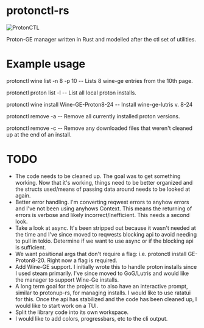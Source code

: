 # protonctl-rs
![ProtonCTL](https://github.com/The-Corrupted/protonctl-rs/assets/27307991/3870dc5a-51fb-42e6-b9c8-eea48bec59b3)

Proton-GE manager written in Rust and modelled after the ctl set of utilities.

# Example usage

protonctl wine list -n 8 -p 10 -- Lists 8 wine-ge entries from the 10th page.

protonctl proton list -l -- List all local proton installs.

protonctl wine install Wine-GE-Proton8-24 -- Install wine-ge-lutris v. 8-24

protonctl remove -a -- Remove all currently installed proton versions.

protonctl remove -c -- Remove any downloaded files that weren't cleaned up at the end of an install.

# TODO
* The code needs to be cleaned up. The goal was to get something working. Now that it's working, things need to be better organized and the structs used/means of passing data around needs to be looked at again.
* Better error handling. I'm converting reqwest errors to anyhow errors and I've not been using anyhows Context. This means the returning of errors is verbose and likely incorrect/inefficient. This needs a second look.
* Take a look at async. It's been stripped out because it wasn't needed at the time and I've since moved to reqwests blocking api to avoid needing to pull in tokio. Determine if we want to use async or if the blocking api is sufficient.
* We want positional args that don't require a flag: i.e. protonctl install GE-Proton8-20. Right now a flag is required.
* Add Wine-GE support. I initially wrote this to handle proton installs since I used steam primarily. I've since moved to GoG/Lutris and would like the manager to support Wine-Ge installs.
* A long term goal for the project is to also have an interactive prompt, similar to protonup-rs, for managing installs. I would like to use ratatui for this. Once the api has stabilized and the code has been cleaned up, I would like to start work on a TUI.
* Split the library code into its own workspace.
* I would like to add colors, progressbars, etc to the cli output.
